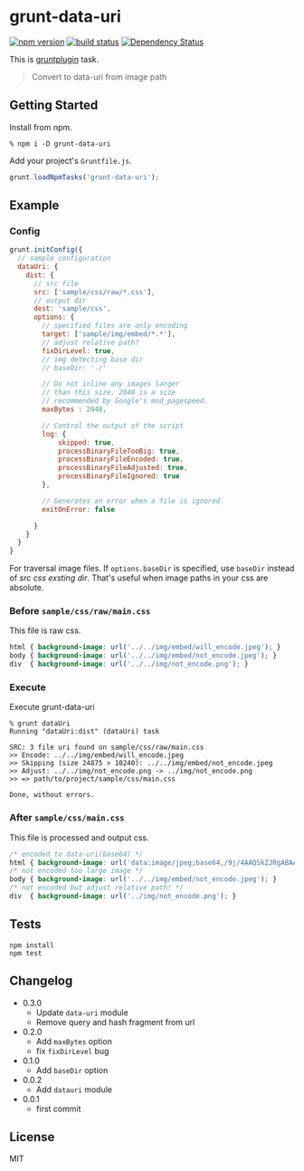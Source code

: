 # grunt-data-uri

[![npm version][npm-image]][npm-url] [![build status][circle-image]][circle-url] [![Dependency Status][deps-image]][deps-url]

This is [gruntplugin](http://gruntjs.com) task.

> Convert to data-uri from image path

## Getting Started

Install from npm.

```
% npm i -D grunt-data-uri
```

Add your project's `Gruntfile.js`.

```javascript
grunt.loadNpmTasks('grunt-data-uri');
```

## Example

### Config

```javascript
grunt.initConfig({
  // sample configuration
  dataUri: {
    dist: {
      // src file
      src: ['sample/css/raw/*.css'],
      // output dir
      dest: 'sample/css',
      options: {
        // specified files are only encoding
        target: ['sample/img/embed/*.*'],
        // adjust relative path?
        fixDirLevel: true,
        // img detecting base dir
        // baseDir: './'

        // Do not inline any images larger
        // than this size. 2048 is a size
        // recommended by Google's mod_pagespeed.
        maxBytes : 2048,

        // Control the output of the script
        log: {
            skipped: true,
            processBinaryFileTooBig: true,
            processBinaryFileEncoded: true,
            processBinaryFileAdjusted: true,
            processBinaryFileIgnored: true
        },

        // Generates an error when a file is ignored
        exitOnError: false

      }
    }
  }
}
```

For traversal image files. If `options.baseDir` is specified, use `baseDir` instead of *src css exsting dir*. That's useful when image paths in your css are absolute.

### Before `sample/css/raw/main.css`

This file is raw css.

```css
html { background-image: url('../../img/embed/will_encode.jpeg'); }
body { background-image: url('../../img/embed/not_encode.jpeg'); }
div  { background-image: url('../../img/not_encode.png'); }
```

### Execute

Execute grunt-data-uri

```
% grunt dataUri
Running "dataUri:dist" (dataUri) task

SRC: 3 file uri found on sample/css/raw/main.css
>> Encode: ../../img/embed/will_encode.jpeg
>> Skipping (size 24875 > 10240): ../../img/embed/not_encode.jpeg
>> Adjust: ../../img/not_encode.png -> ../img/not_encode.png
>> => path/to/project/sample/css/main.css

Done, without errors.
```

### After `sample/css/main.css`

This file is processed and output css.

```css
/* encoded to data-uri(base64) */
html { background-image: url('data:image/jpeg;base64,/9j/4AAQSkZJRgABAAAQA...'); }
/* not encoded too large image */
body { background-image: url('../../img/embed/not_encode.jpeg'); }
/* not encoded but adjust relative path! */
div  { background-image: url('../img/not_encode.png'); }
```

## Tests

```
npm install
npm test
```

## Changelog

+ 0.3.0
  + Update `data-uri` module
  + Remove query and hash fragment from url
+ 0.2.0
  + Add `maxBytes` option
  + fix `fixDirLevel` bug
+ 0.1.0
  + Add `baseDir` option
+ 0.0.2
  + Add `datauri` module
+ 0.0.1
  + first commit

## License

MIT

[npm-image]: https://img.shields.io/npm/v/grunt-data-uri.svg
[npm-url]: https://npmjs.org/package/grunt-data-uri
[circle-image]: https://circleci.com/gh/ahomu/grunt-data-uri.svg?style=shield&circle-token=70d7bb05af15f1464e583704a4ee117664b49dc8
[circle-url]: https://circleci.com/gh/ahomu/grunt-data-uri
[deps-image]: https://david-dm.org/ahomu/grunt-data-uri.svg
[deps-url]: https://david-dm.org/ahomu/grunt-data-uri
